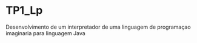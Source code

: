 # TP1_Lp

Desenvolvimento de um interpretador de uma linguagem de programaçao imaginaria para linguagem Java
